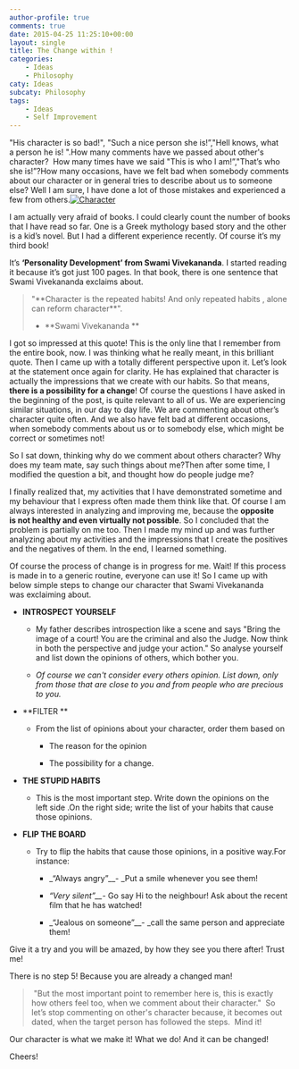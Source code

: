 ```yaml
---
author-profile: true
comments: true
date: 2015-04-25 11:25:10+00:00
layout: single
title: The Change within !
categories:
    - Ideas
    - Philosophy
caty: Ideas
subcaty: Philosophy
tags:
    - Ideas
    - Self Improvement
---
```


"His character is so bad!", "Such a nice person she is!”,"Hell knows, what a person he is! ".How many comments have we passed about other's character?  How many times have we said "This is who I am!”,"That’s who she is!”?How many occasions, have we felt bad when somebody comments about our character or in general tries to describe about us to someone else? Well I am sure, I have done a lot of those mistakes and experienced a few from others.[![Character](https://vickyexplored.files.wordpress.com/2015/04/character.jpg?w=300)](https://vickyexplored.files.wordpress.com/2015/04/character.jpg)

I am actually very afraid of books. I could clearly count the number of books that I have read so far. One is a Greek mythology based story and the other is a kid’s novel. But I had a different experience recently. Of course it’s my third book!

It’s **‘Personality Development’ from Swami Vivekananda**. I started reading it because it’s got just 100 pages. In that book, there is one sentence that Swami Vivekananda exclaims about.


<blockquote>"**Character is the repeated habits! And only repeated habits , alone can reform character**".

- **Swami Vivekananda **</blockquote>


I got so impressed at this quote! This is the only line that I remember from the entire book, now. I was thinking what he really meant, in this brilliant quote. Then I came up with a totally different perspective upon it. Let’s look at the statement once again for clarity. He has explained that character is actually the impressions that we create with our habits. So that means, **there is a possibility for a change**! Of course the questions I have asked in the beginning of the post, is quite relevant to all of us. We are experiencing similar situations, in our day to day life. We are commenting about other’s character quite often. And we also have felt bad at different occasions, when somebody comments about us or to somebody else, which might be correct or sometimes not!

So I sat down, thinking why do we comment about others character? Why does my team mate, say such things about me?Then after some time, I modified the question a bit, and thought how do people judge me?

I finally realized that, my activities that I have demonstrated sometime and my behaviour that I express often made them think like that. Of course I am always interested in analyzing and improving me, because the **opposite is not healthy and even virtually not possible**. So I concluded that the problem is partially on me too. Then I made my mind up and was further analyzing about my activities and the impressions that I create the positives and the negatives of them. In the end, I learned something.

Of course the process of change is in progress for me. Wait! If this process is made in to a generic routine, everyone can use it! So I came up with below simple steps to change our character that Swami Vivekananda was exclaiming about.



	
  * **INTROSPECT YOURSELF**

	
    * My father describes introspection like a scene and says "Bring the image of a court! You are the criminal and also the Judge. Now think in both the perspective and judge your action." So analyse yourself and list down the opinions of others, which bother you.

	
    * _<Note> Of course we can't consider every others opinion. List down, only from those that are close to you and from people who are precious to you._






	
  * **FILTER **

	
    * From the list of opinions about your character, order them based on

	
      * The reason for the opinion

	
      * The possibility for a change.







	
  * **THE STUPID HABITS**

	
    * This is the most important step. Write down the opinions on the left side .On the right side; write the list of your habits that cause those opinions.




	
  * **FLIP THE BOARD**

	
    * Try to flip the habits that cause those opinions, in a positive way.For instance:

	
      * _“Always angry”__- _Put a smile whenever you see them!

	
      * _“Very silent”__-_ Go say Hi to the neighbour! Ask about the recent film that he has watched!

	
      * _“Jealous on someone”__- _call the same person and appreciate them!








Give it a try and you will be amazed, by how they see you there after! Trust me!

There is no step 5! Because you are already a changed man!


<blockquote> "But the most important point to remember here is, this is exactly how others feel too, when we comment about their character."  So let’s stop commenting on other's character because, it becomes out dated, when the target person has followed the steps.  Mind it!</blockquote>


Our character is what we make it! What we do! And it can be changed!

Cheers!
